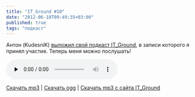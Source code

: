 ```yaml
---
title: "IT_Ground #10"
date: "2012-06-18T09:49:35+03:00"
published: true
tags: "подкаст"
---
```


Антон (KudesniK) [выложил свой подкаст IT_Ground](http://itground.by/Podcast/010), в записи которого я принял участие. Теперь меня можно послушать!

<audio controls="controls" preload="none">
  <source src="http://c358655.r55.cf1.rackcdn.com/IT_Ground__010__2012_06_14.ogg" type="audio/ogg">
  <source src="http://c358655.r55.cf1.rackcdn.com/IT_Ground__010__2012_06_14.mp3" type="audio/mpeg">
  HTML5 Audio не поддерживается.
</audio>


[Скачать mp3](http://c358655.r55.cf1.rackcdn.com/IT_Ground__010__2012_06_14.mp3) | [Скачать ogg](http://c358655.r55.cf1.rackcdn.com/IT_Ground__010__2012_06_14.ogg) | [Скачать mp3 c сайта IT_Ground](http://itground.by/data/IT_Ground__010__2012_06_14.mp3)
